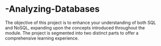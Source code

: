 # -Analyzing-Databases
The objective of this project is to enhance your  understanding of both SQL and NoSQL, expanding upon the  concepts introduced throughout the module. The project is  segmented into two distinct parts to offer a comprehensive  learning experience. 
